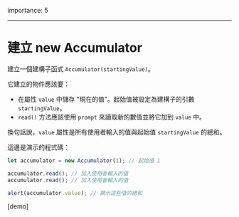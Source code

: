 importance: 5

---

# 建立 new Accumulator

建立一個建構子函式 `Accumulator(startingValue)`。

它建立的物件應該要：

- 在屬性 `value` 中儲存 "現在的值"。起始值被設定為建構子的引數 `startingValue`。
- `read()` 方法應該使用 `prompt` 來讀取新的數值並將它加到 `value` 中。

換句話說，`value` 屬性是所有使用者輸入的值與起始值 `startingValue` 的總和。

這邊是演示的程式碼：

```js
let accumulator = new Accumulator(1); // 起始值 1

accumulator.read(); // 加入使用者輸入的值
accumulator.read(); // 加入使用者輸入的值

alert(accumulator.value); // 顯示這些值的總和
```

[demo]
